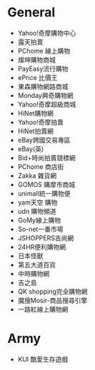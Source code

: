 General
=====
* Yahoo!奇摩購物中心
* 露天拍賣
* PChome 線上購物
* 燦坤購物商城
* PayEasy流行購物
* ePrice 比價王
* 東森購物網路商城
* Monday興奇購物網
* Yahoo!奇摩超級商城
* HiNet購物網
* Yahoo!奇摩拍賣
* HiNet拍賣網
* eBay跨國交易專區
* eBay(英)
* Bid+時尚拍賣競標網
* PChome 商店街
* Zakka 雜貨網
* GOMOS 購摩市商城
* unimall統一購物便
* yam天空 購物
* udn 購物頻道
* GoMy線上購物
* So-net一番市場
* JSHOPPERS吉尚網
* 24HR便利購物網
* 日本怪獸
* 第五大道百貨
* 中時購物網
* 吉之島
* QK shopping完全購物網
* 魔搜Mosir-商品搜尋引擎
* 一路紅線上購物網

Army
=====
* KUI 酷愛生存遊戲
